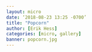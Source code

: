 ```yaml
---
layout: micro
date: ‘2018-08-23 13:25 -0700’
title: "Popcorn"
author: [Erik Hess]
categories: [micro, gallery]
banner: popcorn.jpg
---
```


